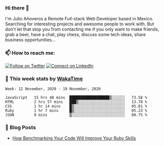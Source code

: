 ### Hi there 👋

I'm Julio Añoveros a Remote Full-stack Web Developer based in Mexico. Searching for interesting projects and awesome people to work with. But don't let that stop you from contacting me if you only want to make friends, grab a beer, have a chat, play chess, discuss some tech ideas, share business opportunities... 

### :mailbox: How to reach me:

[![Follow on Twitter](https://img.shields.io/badge/--twitter?label=Twitter&logo=Twitter&style=social)](https://twitter.com/AnoverosJulio) [![Connect on LinkedIn](https://img.shields.io/badge/--linkedin?label=LinkedIn&logo=LinkedIn&style=social)](https://www.linkedin.com/in/jubaan)

### :construction_worker: This week stats by [WakaTime]('https://wakatime.com')
<!--START_SECTION:waka-->
```text
Week: 12 November, 2020 - 19 November, 2020

JavaScript   15 hrs 48 mins  ██████████████████▒░░░░░░   73.58 % 
HTML         2 hrs 57 mins   ███▒░░░░░░░░░░░░░░░░░░░░░   13.78 % 
CSS          1 hr 14 mins    █▒░░░░░░░░░░░░░░░░░░░░░░░   05.81 % 
Ruby         1 hr 7 mins     █▒░░░░░░░░░░░░░░░░░░░░░░░   05.23 % 
JSON         9 mins          ▒░░░░░░░░░░░░░░░░░░░░░░░░   00.75 % 
```
<!--END_SECTION:waka-->

### :newspaper: Blog Posts
<!-- BLOG-POST-LIST:START -->
- [How Benchmarking Your Code Will Improve Your Ruby Skills](https://dev.to/jubaan/how-benchmarking-your-code-will-improve-your-ruby-skills-2m83)
<!-- BLOG-POST-LIST:END -->


